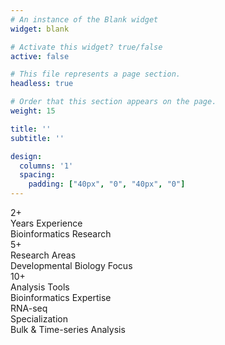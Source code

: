 ```yaml
---
# An instance of the Blank widget
widget: blank

# Activate this widget? true/false
active: false

# This file represents a page section.
headless: true

# Order that this section appears on the page.
weight: 15

title: ''
subtitle: ''

design:
  columns: '1'
  spacing:
    padding: ["40px", "0", "40px", "0"]
---
```


<div class="summary-card">
  <div class="row">
    <div class="col-md-3 metric-card">
      <div class="metric-number">2+</div>
      <div class="metric-label">Years Experience</div>
      <div class="metric-desc">Bioinformatics Research</div>
    </div>
    <div class="col-md-3 metric-card">
      <div class="metric-number">5+</div>
      <div class="metric-label">Research Areas</div>
      <div class="metric-desc">Developmental Biology Focus</div>
    </div>
    <div class="col-md-3 metric-card">
      <div class="metric-number">10+</div>
      <div class="metric-label">Analysis Tools</div>
      <div class="metric-desc">Bioinformatics Expertise</div>
    </div>
    <div class="col-md-3 metric-card">
      <div class="metric-number">RNA-seq</div>
      <div class="metric-label">Specialization</div>
      <div class="metric-desc">Bulk & Time-series Analysis</div>
    </div>
  </div>
</div>